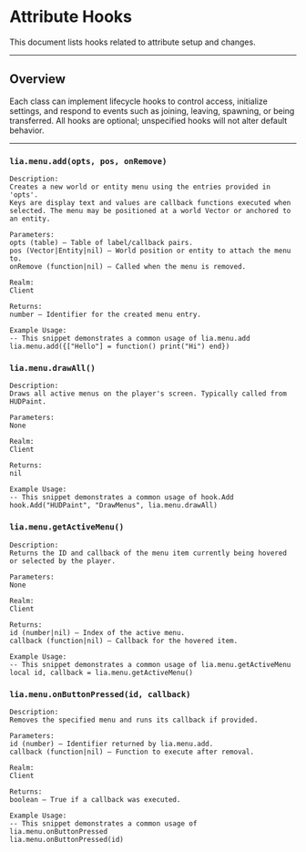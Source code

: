 # Attribute Hooks

This document lists hooks related to attribute setup and changes.

---

## Overview

Each class can implement lifecycle hooks to control access, initialize settings, and respond to events such as joining, leaving, spawning, or being transferred. All hooks are optional; unspecified hooks will not alter default behavior.

---

### `lia.menu.add(opts, pos, onRemove)`

    
    Description:
    Creates a new world or entity menu using the entries provided in 'opts'.
    Keys are display text and values are callback functions executed when
    selected. The menu may be positioned at a world Vector or anchored to
    an entity.
    
    Parameters:
    opts (table) – Table of label/callback pairs.
    pos (Vector|Entity|nil) – World position or entity to attach the menu to.
    onRemove (function|nil) – Called when the menu is removed.
    
    Realm:
    Client
    
    Returns:
    number – Identifier for the created menu entry.
    
    Example Usage:
    -- This snippet demonstrates a common usage of lia.menu.add
    lia.menu.add({["Hello"] = function() print("Hi") end})

### `lia.menu.drawAll()`

    
    Description:
    Draws all active menus on the player's screen. Typically called from
    HUDPaint.
    
    Parameters:
    None
    
    Realm:
    Client
    
    Returns:
    nil
    
    Example Usage:
    -- This snippet demonstrates a common usage of hook.Add
    hook.Add("HUDPaint", "DrawMenus", lia.menu.drawAll)

### `lia.menu.getActiveMenu()`

    
    Description:
    Returns the ID and callback of the menu item currently being hovered
    or selected by the player.
    
    Parameters:
    None
    
    Realm:
    Client
    
    Returns:
    id (number|nil) – Index of the active menu.
    callback (function|nil) – Callback for the hovered item.
    
    Example Usage:
    -- This snippet demonstrates a common usage of lia.menu.getActiveMenu
    local id, callback = lia.menu.getActiveMenu()

### `lia.menu.onButtonPressed(id, callback)`

    
    Description:
    Removes the specified menu and runs its callback if provided.
    
    Parameters:
    id (number) – Identifier returned by lia.menu.add.
    callback (function|nil) – Function to execute after removal.
    
    Realm:
    Client
    
    Returns:
    boolean – True if a callback was executed.
    
    Example Usage:
    -- This snippet demonstrates a common usage of lia.menu.onButtonPressed
    lia.menu.onButtonPressed(id)
